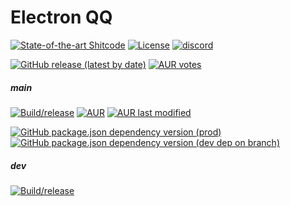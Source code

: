 # Electron QQ

[![State-of-the-art Shitcode](https://img.shields.io/static/v1?label=State-of-the-art&message=Shitcode&color=7B5804)](https://github.com/trekhleb/state-of-the-art-shitcode)
[![License](https://img.shields.io/aur/license/electron-qq)](https://github.com/Clansty/electron-qq/blob/main/LICENSE)
[![discord](https://img.shields.io/static/v1?label=chat&message=discord&color=7289da&logo=discord)](https://discord.gg/gKnU7BARzv)

[![GitHub release (latest by date)](https://img.shields.io/github/downloads/Clansty/electron-qq/latest/total)](https://github.com/Clansty/electron-qq/releases/latest)
[![AUR votes](https://img.shields.io/aur/votes/electron-qq)](https://aur.archlinux.org/packages/electron-qq/)

##### main
[![Build/release](https://github.com/Clansty/electron-qq/actions/workflows/main.yml/badge.svg?branch=main)](https://github.com/Clansty/electron-qq/actions/workflows/main.yml)
[![AUR](https://img.shields.io/aur/version/electron-qq)](https://aur.archlinux.org/packages/electron-qq/)
[![AUR last modified](https://img.shields.io/aur/last-modified/electron-qq)](https://aur.archlinux.org/packages/electron-qq/)

[![GitHub package.json dependency version (prod)](https://img.shields.io/github/package-json/dependency-version/clansty/electron-qq/oicq)](https://github.com/takayama-lily/oicq)
[![GitHub package.json dependency version (dev dep on branch)](https://img.shields.io/github/package-json/dependency-version/clansty/electron-qq/dev/electron?logo=electron)](https://electronjs.org)

##### dev
[![Build/release](https://github.com/Clansty/electron-qq/actions/workflows/main.yml/badge.svg?branch=dev)](https://github.com/Clansty/electron-qq/actions/workflows/main.yml)
